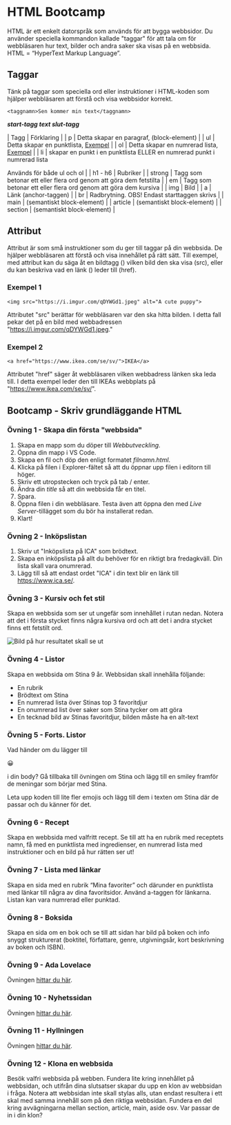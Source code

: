 # HTML Bootcamp

HTML är ett enkelt datorspråk som används för att bygga webbsidor. Du använder speciella kommandon kallade "taggar" för att tala om för webbläsaren hur text, bilder och andra saker ska visas på en webbsida. HTML = “HyperText Markup Language”.

## Taggar

Tänk på taggar som speciella ord eller instruktioner i HTML-koden som hjälper webbläsaren att förstå och visa webbsidor korrekt.

`<taggnamn>Sen kommer min text</taggnamn>`

**_start-tagg text slut-tagg_**

| Tagg | Förklaring |
| p | Detta skapar en paragraf, (block-element) |
| ul | Detta skapar en punktlista, [Exempel](https://www.w3schools.com/html/tryit.asp?filename=tryhtml_lists_unordered) |
| ol | Detta skapar en numrerad lista, [Exempel](https://www.w3schools.com/html/tryit.asp?filename=tryhtml_lists_ordered) |
| li | skapar en punkt i en punktlista ELLER en numrerad punkt i numrerad lista

Används för både ul och ol
|
| h1 - h6 | Rubriker |
| strong | Tagg som betonar ett eller flera ord genom att göra dem fetstilta |
| em | Tagg som betonar ett eller flera ord genom att göra dem kursiva |
| img | Bild |
| a | Länk (anchor-taggen) |
| br | Radbrytning. OBS! Endast starttaggen skrivs |
| main | (semantiskt block-element) |
| article | (semantiskt block-element) |
| section | (semantiskt block-element) |

## Attribut

Attribut är som små instruktioner som du ger till taggar på din webbsida. De hjälper webbläsaren att förstå och visa innehållet på rätt sätt. Till exempel, med attribut kan du säga åt en bildtagg (<img>) vilken bild den ska visa (src), eller du kan beskriva vad en länk (<a>) leder till (href).

### Exempel 1

`<img src="https://i.imgur.com/qDYWGd1.jpeg" alt="A cute puppy">`

Attributet "src" berättar för webbläsaren var den ska hitta bilden. I detta fall pekar det på en bild med webbadressen "https://i.imgur.com/qDYWGd1.jpeg."

### Exempel 2

`<a href="https://www.ikea.com/se/sv/">IKEA</a>`

Attributet "href" säger åt webbläsaren vilken webbadress länken ska leda till. I detta exempel leder den till IKEAs webbplats på "https://www.ikea.com/se/sv/".

## Bootcamp - Skriv grundläggande HTML

### Övning 1 - Skapa din första "webbsida"

1. Skapa en mapp som du döper till _Webbutveckling_.
2. Öppna din mapp i VS Code.
3. Skapa en fil och döp den enligt formatet _filnamn.html_.
4. Klicka på filen i Explorer-fältet så att du öppnar upp filen i editorn till höger.
5. Skriv ett utropstecken och tryck på tab / enter.
6. Ändra din _title_ så att din webbsida får en titel.
7. Spara.
8. Öppna filen i din webbläsare. Testa även att öppna den med _Live Server_-tillägget som du bör ha installerat redan.
9. Klart!

### Övning 2 - Inköpslistan

1. Skriv ut "Inköpslista på ICA" som brödtext.
2. Skapa en inköpslista på allt du behöver för en riktigt bra fredagkväll. Din lista skall vara onumrerad.
3. Lägg till så att endast ordet "ICA" i din text blir en länk till https://www.ica.se/.

### Övning 3 - Kursiv och fet stil

Skapa en webbsida som ser ut ungefär som innehållet i rutan nedan. Notera att det i första stycket finns några kursiva ord och att det i andra stycket finns ett fetstilt ord.

![Bild på hur resultatet skall se ut](./assets/lorem.png)

### Övning 4 - Listor

Skapa en webbsida om Stina 9 år. Webbsidan skall innehålla följande:

-   En rubrik
-   Brödtext om Stina
-   En numrerad lista över Stinas top 3 favoritdjur
-   En onumrerad list över saker som Stina tycker om att göra
-   En tecknad bild av Stinas favoritdjur, bilden måste ha en alt-text

### Övning 5 - Forts. Listor

Vad händer om du lägger till <p>&#128512;</p> i din body? Gå tillbaka till övningen om Stina och lägg till en smiley framför de meningar som börjar med Stina.

Leta upp koden till lite fler emojis och lägg till dem i texten om Stina där de passar och du känner för det.

### Övning 6 - Recept

Skapa en webbsida med valfritt recept. Se till att ha en rubrik med receptets namn, få med en punktlista med ingredienser, en numrerad lista med instruktioner och en bild på hur rätten ser ut!

### Övning 7 - Lista med länkar

Skapa en sida med en rubrik “Mina favoriter” och därunder en punktlista med länkar till några av dina favoritsidor. Använd a-taggen för länkarna. Listan kan vara numrerad eller punktad.

### Övning 8 - Boksida

Skapa en sida om en bok och se till att sidan har bild på boken och info snyggt strukturerat (boktitel, författare, genre, utgivningsår, kort beskrivning av boken och ISBN).

### Övning 9 - Ada Lovelace

Övningen [hittar du här](https://github.com/fu-html-css-fe25/week-42-exercise-ada-lovelace).

### Övning 10 - Nyhetssidan

Övningen [hittar du här](https://github.com/fu-html-css-fe25/week-42-exercise-html-nyhetssidan).

### Övning 11 - Hyllningen

Övningen [hittar du här](https://github.com/fu-html-css-fe25/week-42-exercise-html-hyllning).

### Övning 12 - Klona en webbsida

Besök valfri webbsida på webben. Fundera lite kring innehållet på webbsidan, och utifrån dina slutsatser skapar du upp en klon av webbsidan i fråga. Notera att webbsidan inte skall stylas alls, utan endast resultera i ett skal med samma innehåll som på den riktiga webbsidan. Fundera en del kring avvägningarna mellan section, article, main, aside osv. Var passar de in i din klon?
